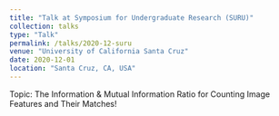 ```yaml
---
title: "Talk at Symposium for Undergraduate Research (SURU)"
collection: talks
type: "Talk"
permalink: /talks/2020-12-suru
venue: "University of California Santa Cruz"
date: 2020-12-01
location: "Santa Cruz, CA, USA"
---
```


Topic: The Information & Mutual Information Ratio for Counting Image Features and Their Matches!
